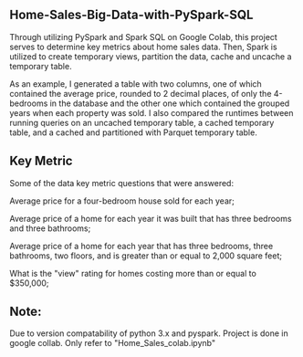 ## Home-Sales-Big-Data-with-PySpark-SQL

Through utilizing PySpark and Spark SQL on Google Colab, this project serves to determine key metrics about home sales data. Then, Spark is utilized to create temporary views, partition the data, cache and uncache a temporary table.

As an example, I generated a table with two columns, one of which contained the average price, rounded to 2 decimal places, of only the 4-bedrooms in the database and the other one which contained the grouped years when each property was sold. I also compared the runtimes between running queries on an uncached temporary table, a cached temporary table, and a cached and partitioned with Parquet temporary table.

## Key Metric
Some of the data key metric questions that were answered:

  Average price for a four-bedroom house sold for each year;

  Average price of a home for each year it was built that has three bedrooms and three bathrooms;

  Average price of a home for each year that has three bedrooms, three bathrooms, two floors, and is greater than or equal to 2,000 square feet;

  What is the "view" rating for homes costing more than or equal to $350,000;

## Note: 
Due to version compatability of python 3.x and pyspark. Project is done in google collab.
Only refer to "Home_Sales_colab.ipynb"
